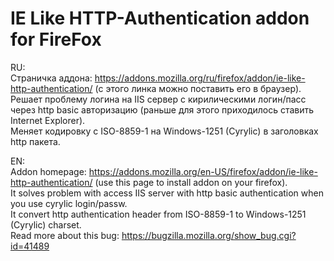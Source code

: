 IE Like HTTP-Authentication addon for FireFox
=============================================

RU:  
Страничка аддона: https://addons.mozilla.org/ru/firefox/addon/ie-like-http-authentication/ (с этого линка можно поставить его в браузер).  
Решает проблему логина на IIS сервер с кирилическими логин/пасс через http basic авторизацию (раньше для этого приходилось ставить Internet Explorer).  
Меняет кодировку с ISO-8859-1 на Windows-1251 (Cyrylic) в заголовках http пакета.   
  
EN:  
Addon homepage: https://addons.mozilla.org/en-US/firefox/addon/ie-like-http-authentication/ (use this page to install addon on your firefox).  
It solves problem with access IIS server with http basic authentication when you use cyrylic login/passw.  
It convert http authentication header from ISO-8859-1 to Windows-1251 (Cyrylic) charset.  
Read more about this bug: https://bugzilla.mozilla.org/show_bug.cgi?id=41489  
